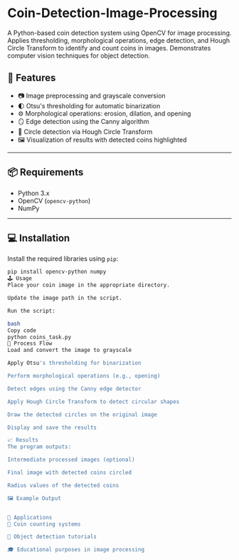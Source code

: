 # Coin-Detection-Image-Processing
A Python-based coin detection system using OpenCV for image processing. Applies thresholding, morphological operations, edge detection, and Hough Circle Transform to identify and count coins in images. Demonstrates computer vision techniques for object detection.
## 🎯 Features

- 📷 Image preprocessing and grayscale conversion
- 🌓 Otsu's thresholding for automatic binarization
- ⚙️ Morphological operations: erosion, dilation, and opening
- 🪞 Edge detection using the Canny algorithm
- 🔵 Circle detection via Hough Circle Transform
- 🖼️ Visualization of results with detected coins highlighted

---

## 📦 Requirements

- Python 3.x
- OpenCV (`opencv-python`)
- NumPy

---

## 💻 Installation

Install the required libraries using `pip`:

```bash
pip install opencv-python numpy
🕹️ Usage
Place your coin image in the appropriate directory.

Update the image path in the script.

Run the script:

bash
Copy code
python coins_task.py
🔄 Process Flow
Load and convert the image to grayscale

Apply Otsu's thresholding for binarization

Perform morphological operations (e.g., opening)

Detect edges using the Canny edge detector

Apply Hough Circle Transform to detect circular shapes

Draw the detected circles on the original image

Display and save the results

📈 Results
The program outputs:

Intermediate processed images (optional)

Final image with detected coins circled

Radius values of the detected coins

🖼️ Example Output


🚀 Applications
🧮 Coin counting systems

🧪 Object detection tutorials

🎓 Educational purposes in image processing
